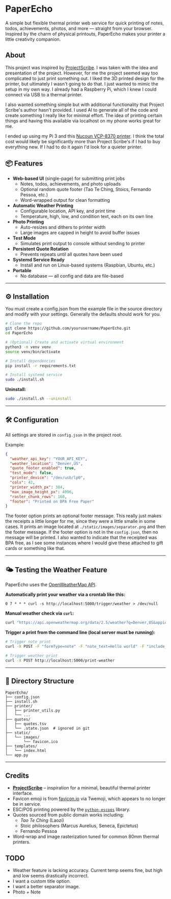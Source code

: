 # PaperEcho

A simple but flexible thermal printer web service for quick printing of notes, todos, achievements, photos, and more — straight from your browser. Inspired by the charm of physical printouts, PaperEcho makes your printer a little creativity companion.

## About 

This project was inspired by [ProjectScribe](https://github.com/UrbanCircles/scribe/tree/main). I was taken with the idea and presentation of the project. However, for me the project seemed way too complicated to just print something out. I liked the 3D printed design for the printer, but ultimately I wasn't going to do that. I just wanted to mimic the setup in my own way. I already had a Raspberry Pi, which I knew I could connect via USB to a thermal printer. 

I also wanted something simple but with additional functionality that Project Scribe's author hasn't provided. I used AI to generate all of the code and create something I really like for minimal effort. The idea of printing certain things and having this available via localhost on my phone works great for me. 

I ended up using my Pi 3 and this [Nucoun VCP-8370 printer](https://www.amazon.com/dp/B0CSDKHKT7). I think the total cost would likely be significantly more than Project Scribe's if I had to buy everything new. If I had to do it again I'd look for a quieter printer.

## 📦 Features

- **Web-based UI** (single-page) for submitting print jobs
  - Notes, todos, achievements, and photo uploads
  - Optional random quote footer (Tao Te Ching, Stoics, Fernando Pessoa, etc.)
  - Word-wrapped output for clean formatting
- **Automatic Weather Printing**
  - Configurable location, API key, and print time
  - Temperature, high, low, and condition text, each on its own line
- **Photo Printing**
  - Auto-resizes and dithers to printer width
  - Large images are capped in height to avoid buffer issues
- **Test Mode**
  - Simulates print output to console without sending to printer
- **Persistent Quote Rotation**
  - Prevents repeats until all quotes have been used
- **Systemd Service Ready**
  - Install and run on Linux-based systems (Raspbian, Ubuntu, etc.)
- **Portable**
  - No database — all config and data are file-based

---

## ⚙️ Installation

You must create a config.json from the example file in the source directory and modify with your settings. Generally the defaults should work for you.

```bash
# Clone the repo
git clone https://github.com/yourusername/PaperEcho.git
cd PaperEcho

# (Optional) Create and activate virtual environment
python3 -m venv venv
source venv/bin/activate

# Install dependencies
pip install -r requirements.txt

# Install systemd service
sudo ./install.sh
```

**Uninstall:**
```bash
sudo ./install.sh --uninstall
```

---

## 🛠 Configuration

All settings are stored in `config.json` in the project root.

Example:

```json
{
  "weather_api_key": "YOUR_API_KEY",
  "weather_location": "Denver,US",
  "quote_footer_enabled": true,
  "test_mode": false,
  "printer_device": "/dev/usb/lp0",
  "cols": 42,
  "printer_width_px": 384,
  "max_image_height_px": 4096,
  "raster_chunk_rows": 160,
  "footer": "Printed on BPA Free Paper"
}
```

The footer option prints an optional footer message. This really just makes the receipts a little longer for me, since they were a little smalle in some cases. It prints an image located at `./static/images/separator.png` and then the footer message. If the footer option is not in the `config.json`, then no message will be printed. I also wanted to indicate that the receipted was BPA free, as I see some instances where I would give these attached to gift cards or something like that. 

---

## 🌤 Testing the Weather Feature

PaperEcho uses the [OpenWeatherMap API](https://openweathermap.org/api).

**Automatically print your weather via a crontab like this:** 

`0 7 * * * curl -s http://localhost:5000/trigger/weather > /dev/null`

**Manual weather check via `curl`:**
```bash
curl "https://api.openweathermap.org/data/2.5/weather?q=Denver,US&appid=YOUR_API_KEY&units=imperial"
```

**Trigger a print from the command line (local server must be running):**
```bash
# Trigger note print
curl -X POST -F "formType=note" -F "note_text=Hello world" -F "include_quote=false" http://localhost:5000/submit

# Trigger weather print
curl -X POST http://localhost:5000/print-weather
```

---

## 📂 Directory Structure

```
PaperEcho/
├── config.json
├── install.sh
├── printer/
│   ├── printer_utils.py
│   └── ...
├── quotes/
│   ├── quotes.tsv
│   └── .state.json  # ignored in git
├── static/
│   └── images/
│       └── favicon.ico
├── templates/
│   └── index.html
└── app.py
```

---

## Credits

- **[ProjectScribe](https://github.com/UrbanCircles/scribe/tree/main)** – inspiration for a minimal, beautiful thermal printer interface.
- Favicon emoji is from [favicon.io](https://favicon.io/emoji-favicons/ballot-box-with-ballot/) via Twemoji, which appears to no longer be in service. 
- ESC/POS printing powered by the [`python-escpos`](https://github.com/python-escpos/python-escpos) library.
- Quotes sourced from public domain works including:
  - *Tao Te Ching* (Laozi)
  - Stoic philosophers (Marcus Aurelius, Seneca, Epictetus)
  - Fernando Pessoa
- Word-wrap and image rasterization tuned for common 80mm thermal printers.


## TODO

 - Weather feature is lacking accuracy. Current temp seems fine, but high and low seems drastically incorrect. 
 - I want a custom title option. 
 - I want a better separator image.
 - Photo + Note 